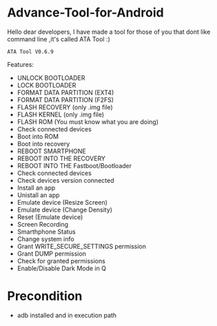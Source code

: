 # Advance-Tool-for-Android
Hello dear developers, I have made a tool for those of you that dont like command line ,it's called ATA Tool :)

    ATA Tool V0.6.9
    

Features: 
- UNLOCK BOOTLOADER 
- LOCK BOOTLOADER 
- FORMAT DATA PARTITION (EXT4) 
- FORMAT DATA PARTITION (F2FS)  
- FLASH RECOVERY (only .img file) 
- FLASH KERNEL (only .img file) 
- FLASH ROM (You must know what you are doing) 
- Check connected devices 
- Boot into ROM 
- Boot into recovery 
- REBOOT SMARTPHONE  
- REBOOT INTO THE RECOVERY 
- REBOOT INTO THE Fastboot/Bootloader 
- Check connected devices 
- Check devices version connected  
- Install an app 
- Unistall an app  
- Emulate device (Resize Screen) 
- Emulate device (Change Density) 
- Reset (Emulate device)  
- Screen Recording
- Smarthphone Status
- Change system info
- Grant WRITE_SECURE_SETTINGS permission
- Grant DUMP permission
- Check for granted permissions
- Enable/Disable Dark Mode in Q
 



# Precondition

- adb installed and in execution path
